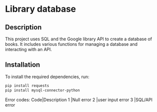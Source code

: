 # Library database

## Description
This project uses SQL and the Google library API to create a database of books. It includes various functions for managing a database and interacting with an API.

## Installation
To install the required dependencies, run:

```sh
pip install requests
pip install mysql-connector-python
```


Error codes:
Code|Description
1   |Null error
2   |user input error
3   |SQL/API error